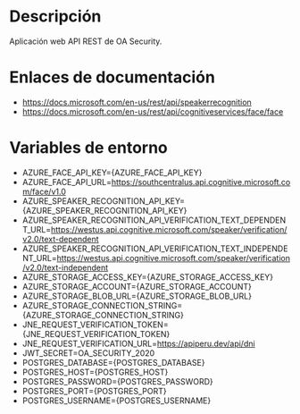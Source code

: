 # Descripción
Aplicación web API REST de OA Security.

# Enlaces de documentación
* https://docs.microsoft.com/en-us/rest/api/speakerrecognition
* https://docs.microsoft.com/en-us/rest/api/cognitiveservices/face/face

# Variables de entorno
* AZURE_FACE_API_KEY={AZURE_FACE_API_KEY}
* AZURE_FACE_API_URL=https://southcentralus.api.cognitive.microsoft.com/face/v1.0
* AZURE_SPEAKER_RECOGNITION_API_KEY={AZURE_SPEAKER_RECOGNITION_API_KEY}
* AZURE_SPEAKER_RECOGNITION_API_VERIFICATION_TEXT_DEPENDENT_URL=https://westus.api.cognitive.microsoft.com/speaker/verification/v2.0/text-dependent
* AZURE_SPEAKER_RECOGNITION_API_VERIFICATION_TEXT_INDEPENDENT_URL=https://westus.api.cognitive.microsoft.com/speaker/verification/v2.0/text-independent
* AZURE_STORAGE_ACCESS_KEY={AZURE_STORAGE_ACCESS_KEY}
* AZURE_STORAGE_ACCOUNT={AZURE_STORAGE_ACCOUNT}
* AZURE_STORAGE_BLOB_URL={AZURE_STORAGE_BLOB_URL}
* AZURE_STORAGE_CONNECTION_STRING={AZURE_STORAGE_CONNECTION_STRING}
* JNE_REQUEST_VERIFICATION_TOKEN={JNE_REQUEST_VERIFICATION_TOKEN}
* JNE_REQUEST_VERIFICATION_URL=https://apiperu.dev/api/dni
* JWT_SECRET=OA_SECURITY_2020
* POSTGRES_DATABASE={POSTGRES_DATABASE}
* POSTGRES_HOST={POSTGRES_HOST}
* POSTGRES_PASSWORD={POSTGRES_PASSWORD}
* POSTGRES_PORT={POSTGRES_PORT}
* POSTGRES_USERNAME={POSTGRES_USERNAME}
